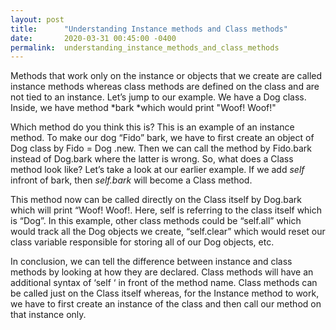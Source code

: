 ```yaml
---
layout: post
title:      "Understanding Instance methods and Class methods"
date:       2020-03-31 00:45:00 -0400
permalink:  understanding_instance_methods_and_class_methods
---
```




Methods that work only on the instance or objects that we create are called instance methods whereas class methods are defined on the class and are not tied to an instance.
Let’s jump to our example. We have a Dog class. Inside, we have method *bark *which would print "Woof! Woof!"


Which method do you think this is? This is an example of an instance method. To make our dog “Fido” bark, we have to first create an object of Dog class by Fido = Dog .new. Then we can call the method by Fido.bark instead of Dog.bark where the latter is wrong.
So, what does a Class method look like? Let’s take a look at our earlier example. If we add *self* infront of bark, then *self.bark* will become a Class method.

This method now can be called directly on the Class itself by Dog.bark which will print “Woof! Woof!. Here, self is referring to the class itself which is “Dog”. In this example, other class methods could be “self.all” which would track all the Dog objects we create, “self.clear” which would reset our class variable responsible for storing all of our Dog objects, etc.

In conclusion, we can tell the difference between instance and class methods by looking at how they are declared. Class methods will have an additional syntax of ‘self ‘ in front of the method name. Class methods can be called just on the Class itself whereas, for the Instance method to work, we have to first create an instance of the class and then call our method on that instance only.
